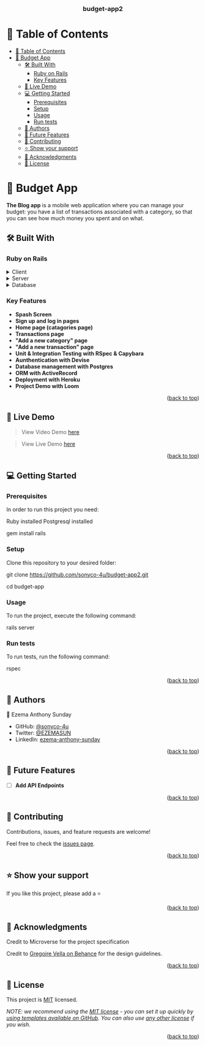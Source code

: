 <a name="readme-top"></a>

<!--
HOW TO USE:
This is an example of how you may give instructions on setting up your project locally.

Modify this file to match your project and remove sections that don't apply.

REQUIRED SECTIONS:
- Table of Contents
- About the Project
  - Built With
  - Live Demo
- Getting Started
- Authors
- Future Features
- Contributing
- Show your support
- Acknowledgements
- License

After you're finished please remove all the comments and instructions!
-->

<div align="center">
  <br/>

  <h3><b>budget-app2</b></h3>

</div>

<!-- TABLE OF CONTENTS -->

# 📗 Table of Contents

- [📗 Table of Contents](#-table-of-contents)
- [📖 Budget App ](#-budget-app-)
  - [🛠 Built With ](#-built-with-)
    - [Ruby on Rails ](#ruby-on-rails-)
    - [Key Features ](#key-features-)
  - [🚀 Live Demo ](#-live-demo-)
  - [💻 Getting Started ](#-getting-started-)
    - [Prerequisites](#prerequisites)
    - [Setup](#setup)
    - [Usage](#usage)
    - [Run tests](#run-tests)
  - [👥 Authors ](#-authors-)
  - [🔭 Future Features ](#-future-features-)
  - [🤝 Contributing ](#-contributing-)
  - [⭐️ Show your support ](#️-show-your-support-)
  - [🙏 Acknowledgments ](#-acknowledgments-)
  - [📝 License ](#-license-)

<!-- PROJECT DESCRIPTION -->

# 📖 Budget App <a name="about-project"></a>

**The Blog app** is a mobile web application where you can manage your budget: you have a list of transactions associated with a category, so that you can see how much money you spent and on what.

## 🛠 Built With <a name="built-with"></a>

### Ruby on Rails <a name="tech-stack"></a>

<details>
  <summary>Client</summary>
  <ul>
    <li><a href="https://reactjs.org/">React.js</a></li>
  </ul>
</details>

<details>
  <summary>Server</summary>
  <ul>
    <li><a href="https://www.ruby-lang.org/en/">Ruby</a></li>
  </ul>
</details>

<details>
<summary>Database</summary>
  <ul>
    <li><a href="https://www.postgresql.org/">PostgreSQL</a></li>
  </ul>
</details>

<!-- Features -->

### Key Features <a name="key-features"></a>

- **Spash Screen**
- **Sign up and log in pages**
- **Home page (catagories page)**
- **Transactions page**
- **"Add a new category" page**
- **"Add a new transaction" page**
- **Unit & Integration Testing with RSpec & Capybara**
- **Aunthentication with Devise**
- **Database management with Postgres**
- **ORM with ActiveRecord**
- **Deployment with Heroku**
- **Project Demo with Loom**

<p align="right">(<a href="#readme-top">back to top</a>)</p>

<!-- LIVE DEMO -->

## 🚀 Live Demo <a name="live-demo"></a>

> View Video Demo [here](https://drive.google.com/file/d/1Df8Kg2sY9efE0yL1YgdW3eLc2yWb7hha/view?usp=sharing)

> View Live Demo [here](https://myexpenses.onrender.com/)

<p align="right">(<a href="#readme-top">back to top</a>)</p>

<!-- GETTING STARTED -->

## 💻 Getting Started <a name="getting-started"></a>

### Prerequisites

In order to run this project you need:

Ruby installed
Postgresql installed

gem install rails

### Setup

Clone this repository to your desired folder:

git clone https://github.com/sonyco-4u/budget-app2.git

cd budget-app

### Usage

To run the project, execute the following command:

rails server

### Run tests

To run tests, run the following command:

rspec

<p align="right">(<a href="#readme-top">back to top</a>)</p>

<!-- AUTHORS -->

## 👥 Authors <a name="authors"></a>

👤 Ezema Anthony Sunday

- GitHub: [@sonyco-4u](https://github.com/sonyco-4u)
- Twitter: [@EZEMASUN](https://twitter.com/EZEMASUN)
- LinkedIn: [ezema-anthony-sunday](https://www.linkedin.com/in/sunday-anthony-ezema/)

<p align="right">(<a href="#readme-top">back to top</a>)</p>

<!-- FUTURE FEATURES -->

## 🔭 Future Features <a name="future-features"></a>

>

- [ ] **Add API Endpoints**

<p align="right">(<a href="#readme-top">back to top</a>)</p>

<!-- CONTRIBUTING -->

## 🤝 Contributing <a name="contributing"></a>

Contributions, issues, and feature requests are welcome!

Feel free to check the [issues page](https://github.com/sonyco-4u/budget-app2.git/issues).

<p align="right">(<a href="#readme-top">back to top</a>)</p>

<!-- SUPPORT -->

## ⭐️ Show your support <a name="support"></a>

If you like this project, please add a ⭐️

<p align="right">(<a href="#readme-top">back to top</a>)</p>

<!-- ACKNOWLEDGEMENTS -->

## 🙏 Acknowledgments <a name="acknowledgements"></a>

Credit to Microverse for the project specification

Credit to [Gregoire Vella on Behance](https://www.behance.net/gregoirevella) for the design guidelines.

<p align="right">(<a href="#readme-top">back to top</a>)</p>

<!-- LICENSE -->

## 📝 License <a name="license"></a>

This project is [MIT](https://github.com/sonyco-4u/budget-app2/blob/feat/app/LICENSE) licensed. 

_NOTE: we recommend using the [MIT license](https://choosealicense.com/licenses/mit/) - you can set it up quickly by [using templates available on GitHub](https://docs.github.com/en/communities/setting-up-your-project-for-healthy-contributions/adding-a-license-to-a-repository). You can also use [any other license](https://choosealicense.com/licenses/) if you wish._

<p align="right">(<a href="#readme-top">back to top</a>)</p>
